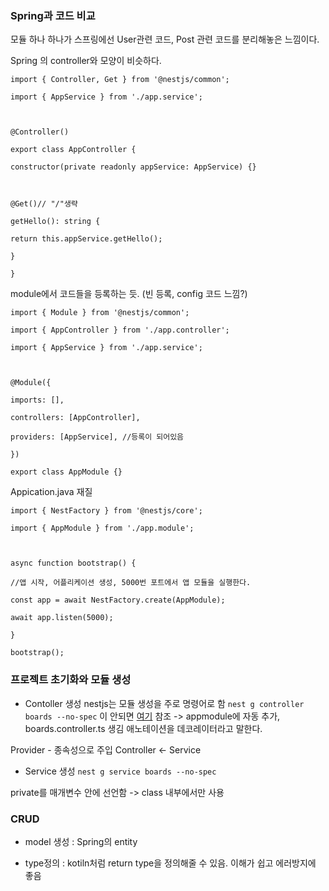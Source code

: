 ### Spring과 코드 비교

  

모듈 하나 하나가 스프링에선 User관련 코드, Post 관련 코드를 분리해놓은 느낌이다.

  

Spring 의 controller와 모양이 비슷하다.

```
import { Controller, Get } from '@nestjs/common';

import { AppService } from './app.service';

  

@Controller()

export class AppController {

constructor(private readonly appService: AppService) {}

  

@Get()// "/"생략

getHello(): string {

return this.appService.getHello();

}

}
```

  

module에서 코드들을 등록하는 듯. (빈 등록, config 코드 느낌?)

```
import { Module } from '@nestjs/common';

import { AppController } from './app.controller';

import { AppService } from './app.service';

  

@Module({

imports: [],

controllers: [AppController],

providers: [AppService], //등록이 되어있음

})

export class AppModule {}
```

  

Appication.java 재질

```
import { NestFactory } from '@nestjs/core';

import { AppModule } from './app.module';

  

async function bootstrap() {

//앱 시작, 어플리케이션 생성, 5000번 포트에서 앱 모듈을 실행한다.

const app = await NestFactory.create(AppModule);

await app.listen(5000);

}

bootstrap();
```


### 프로젝트 초기화와 모듈 생성

- Contoller 생성
nestjs는 모듈 생성을 주로 명령어로 함
`nest g controller boards --no-spec`
이 안되면 [여기](https://hellcoding.tistory.com/entry/VSCode-%EC%98%A4%EB%A5%98-%EC%9D%B4-%EC%8B%9C%EC%8A%A4%ED%85%9C%EC%97%90%EC%84%9C-%EC%8A%A4%ED%81%AC%EB%A6%BD%ED%8A%B8%EB%A5%BC-%EC%8B%A4%ED%96%89%ED%95%A0-%EC%88%98-%EC%97%86%EC%9C%BC%EB%AF%80%EB%A1%9C) 참조
-> appmodule에 자동 추가, boards.controller.ts 생김
애노테이션을 데코레이터라고 말한다.

Provider - 종속성으로 주입
Controller <- Service

- Service 생성
`nest g service boards --no-spec`

private를 매개변수 안에 선언함 -> class 내부에서만 사용


### CRUD
- model 생성 : Spring의 entity
+ type정의 : kotiln처럼 return type을 정의해줄 수 있음. 이해가 쉽고 에러방지에 좋음


